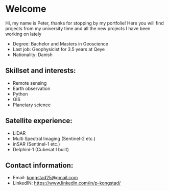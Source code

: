 # Welcome
Hi, my name is Peter, thanks for stopping by my portfolie! Here you will find projects from my university time and all the new projects I have been working on lately
* Degree: Bachelor and Masters in Geoscience
* Last job: Geophysicist for 3.5 years at Qeye
* Nationality: Danish 

## Skillset and interests: 
* Remote sensing
* Earth observation
* Python
* GIS
* Planetary science

## Satellite experience:
* LiDAR
* Multi Spectral Imaging (Sentinel-2 etc.)
* inSAR (Sentinel-1 etc.)
* Delphini-1 (Cubesat I built)

## Contact information:
* Email: kongstad25@gmail.com
* LinkedIN: https://www.linkedin.com/in/p-kongstad/

<!--
**Kongstad/Kongstad** is a ✨ _special_ ✨ repository because its `README.md` (this file) appears on your GitHub profile.

Here are some ideas to get you started:

- 🔭 I’m currently working on ...
- 🌱 I’m currently learning ...
- 👯 I’m looking to collaborate on ...
- 🤔 I’m looking for help with ...
- 💬 Ask me about ...
- 📫 How to reach me: ...
- 😄 Pronouns: ...
- ⚡ Fun fact: ...
-->
